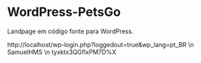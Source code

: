 # WordPress-PetsGo
Landpage em código fonte para  WordPress.

http://localhost/wp-login.php?loggedout=true&wp_lang=pt_BR
\n SamuelHMS
\n tyxktx3QGflxPM7D%X
